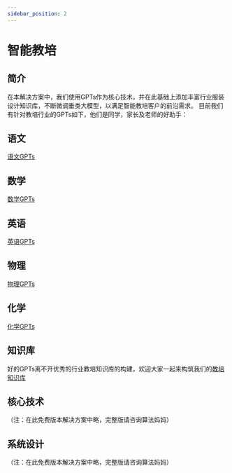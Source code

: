 ```yaml
---
sidebar_position: 2
---
```


# 智能教培
## 简介

在本解决方案中，我们使用GPTs作为核心技术，并在此基础上添加丰富行业服装设计知识库，不断微调垂类大模型，以满足智能教培客户的前沿需求。
目前我们有针对教培行业的GPTs如下，他们是同学，家长及老师的好助手：

## 语文
[语文GPTs](chinese)

## 数学
[数学GPTs](math)

## 英语
[英语GPTs](english)

## 物理
[物理GPTs](science)

## 化学
[化学GPTs](science)

## 知识库

好的GPTs离不开优秀的行业教培知识库的构建，欢迎大家一起来构筑我们的[教培知识库](https://github.com/weijiang2023/algmon-kb/tree/main/kb/)

## 核心技术
（注：在此免费版本解决方案中略，完整版请咨询算法妈妈）

## 系统设计
（注：在此免费版本解决方案中略，完整版请咨询算法妈妈）